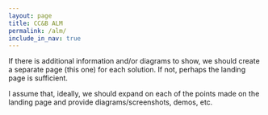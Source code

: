 ```yaml
---
layout: page
title: CC&B ALM
permalink: /alm/
include_in_nav: true
---
```

<div class="home">
<p>
If there is additional information and/or diagrams to show, we should create a separate page (this one) for each solution. If not, perhaps the landing page is sufficient.
</p>
<p>
I assume that, ideally, we should expand on each of the points made on the landing page and provide diagrams/screenshots, demos, etc.
</p>
</div>
